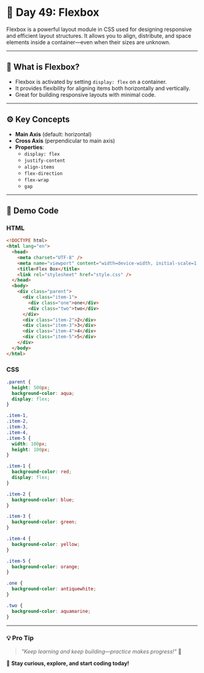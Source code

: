 # 🚀 **Day 49: Flexbox**

Flexbox is a powerful layout module in CSS used for designing responsive and efficient layout structures. It allows you to align, distribute, and space elements inside a container—even when their sizes are unknown.

---

## 🧩 **What is Flexbox?**

- Flexbox is activated by setting `display: flex` on a container.
- It provides flexibility for aligning items both horizontally and vertically.
- Great for building responsive layouts with minimal code.

---

## ⚙️ **Key Concepts**

- **Main Axis** (default: horizontal)
- **Cross Axis** (perpendicular to main axis)
- **Properties**:
  - `display: flex`
  - `justify-content`
  - `align-items`
  - `flex-direction`
  - `flex-wrap`
  - `gap`

---

## 🧪 **Demo Code**

### HTML

```html
<!DOCTYPE html>
<html lang="en">
  <head>
    <meta charset="UTF-8" />
    <meta name="viewport" content="width=device-width, initial-scale=1.0" />
    <title>Flex Box</title>
    <link rel="stylesheet" href="style.css" />
  </head>
  <body>
    <div class="parent">
      <div class="item-1">
        <div class="one">one</div>
        <div class="two">two</div>
      </div>
      <div class="item-2">2</div>
      <div class="item-3">3</div>
      <div class="item-4">4</div>
      <div class="item-5">5</div>
    </div>
  </body>
</html>
```

### CSS

```css
.parent {
  height: 500px;
  background-color: aqua;
  display: flex;
}

.item-1,
.item-2,
.item-3,
.item-4,
.item-5 {
  width: 100px;
  height: 100px;
}

.item-1 {
  background-color: red;
  display: flex;
}

.item-2 {
  background-color: blue;
}

.item-3 {
  background-color: green;
}

.item-4 {
  background-color: yellow;
}

.item-5 {
  background-color: orange;
}

.one {
  background-color: antiquewhite;
}

.two {
  background-color: aquamarine;
}
```

---

### 💡 **Pro Tip**
> _"Keep learning and keep building—practice makes progress!"_ 💪

🚀 **Stay curious, explore, and start coding today!**

